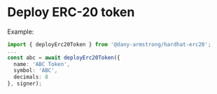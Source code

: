 # Deploy ERC-20 token

Example:

```typescript
import { deployErc20Token } from '@dany-armstrong/hardhat-erc20';
...
const abc = await deployErc20Token({
  name: 'ABC Token',
  symbol: 'ABC',
  decimals: 8
}, signer);
```
